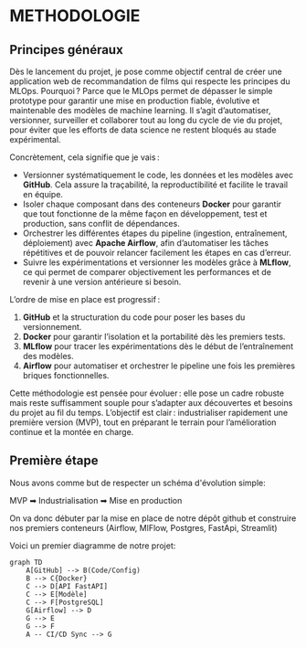 # METHODOLOGIE

## Principes généraux

Dès le lancement du projet, je pose comme objectif central de créer une application web de recommandation de films qui respecte les principes du MLOps. Pourquoi ? Parce que le MLOps permet de dépasser le simple prototype pour garantir une mise en production fiable, évolutive et maintenable des modèles de machine learning. Il s’agit d’automatiser, versionner, surveiller et collaborer tout au long du cycle de vie du projet, pour éviter que les efforts de data science ne restent bloqués au stade expérimental.

Concrètement, cela signifie que je vais :

- Versionner systématiquement le code, les données et les modèles avec **GitHub**. Cela assure la traçabilité, la reproductibilité et facilite le travail en équipe.
- Isoler chaque composant dans des conteneurs **Docker** pour garantir que tout fonctionne de la même façon en développement, test et production, sans conflit de dépendances.
- Orchestrer les différentes étapes du pipeline (ingestion, entraînement, déploiement) avec **Apache Airflow**, afin d’automatiser les tâches répétitives et de pouvoir relancer facilement les étapes en cas d’erreur.
- Suivre les expérimentations et versionner les modèles grâce à **MLflow**, ce qui permet de comparer objectivement les performances et de revenir à une version antérieure si besoin.

L’ordre de mise en place est progressif :
1. **GitHub** et la structuration du code pour poser les bases du versionnement.
2. **Docker** pour garantir l’isolation et la portabilité dès les premiers tests.
3. **MLflow** pour tracer les expérimentations dès le début de l’entraînement des modèles.
4. **Airflow** pour automatiser et orchestrer le pipeline une fois les premières briques fonctionnelles.

Cette méthodologie est pensée pour évoluer : elle pose un cadre robuste mais reste suffisamment souple pour s’adapter aux découvertes et besoins du projet au fil du temps. L’objectif est clair : industrialiser rapidement une première version (MVP), tout en préparant le terrain pour l’amélioration continue et la montée en charge.


## Première étape

Nous avons comme but de respecter un schéma d'évolution simple:

MVP ➡ Industrialisation ➡ Mise en production

On va donc débuter par la mise en place de notre dépôt github et construire nos premiers conteneurs (Airflow, MlFlow, Postgres, FastApi, Streamlit)

Voici un premier diagramme de notre projet:

```
graph TD
    A[GitHub] --> B(Code/Config)
    B --> C{Docker}
    C --> D[API FastAPI]
    C --> E[Modèle]
    C --> F[PostgreSQL]
    G[Airflow] --> D
    G --> E
    G --> F
    A -- CI/CD Sync --> G
```
```